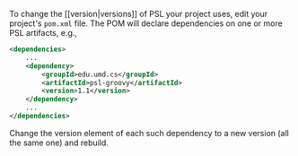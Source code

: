 To change the [[version|versions]] of PSL your project uses, edit your project's `pom.xml` file. The POM will declare dependencies on one or more PSL artifacts, e.g.,

```xml
<dependencies>
    ...
    <dependency>
        <groupId>edu.umd.cs</groupId>
        <artifactId>psl-groovy</artifactId>
        <version>1.1</version>
    </dependency>
    ...
</dependencies>
```

Change the version element of each such dependency to a new version (all the same one) and rebuild.